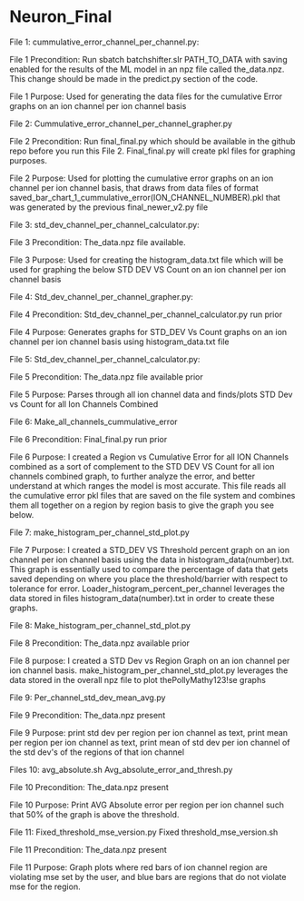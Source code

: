 # Neuron_Final


File 1: 
cummulative_error_channel_per_channel.py:

File 1 Precondition:
Run sbatch batchshifter.slr PATH_TO_DATA with saving enabled for the results of the ML model in an npz file called the_data.npz. This change should be made in the predict.py section of the code.

File 1 Purpose: 
Used for generating the data files for the cumulative Error graphs on an ion channel per ion channel basis

File 2: 
Cummulative_error_channel_per_channel_grapher.py

File 2 Precondition:
Run final_final.py which should be available in the github repo before you run this File 2. Final_final.py will create pkl files for graphing purposes.

File 2 Purpose:
Used for plotting the cumulative error graphs on an ion channel per ion channel basis, that draws from data files of format saved_bar_chart_1_cummulative_error(ION_CHANNEL_NUMBER).pkl that was generated by the previous final_newer_v2.py file

File 3: 
std_dev_channel_per_channel_calculator.py:

File 3 Precondition:
The_data.npz file available.

File 3 Purpose:
Used for creating the histogram_data.txt file which will be used for graphing the below STD DEV VS Count on an ion channel per ion channel basis

File 4:
Std_dev_channel_per_channel_grapher.py:

File 4 Precondition:
Std_dev_channel_per_channel_calculator.py run prior

File 4 Purpose:
Generates graphs for STD_DEV Vs Count graphs on an ion channel per ion channel basis using histogram_data.txt file

File 5:
Std_dev_channel_per_channel_calculator.py:

File 5 Precondition:
The_data.npz file available prior

File 5 Purpose:
Parses through all ion channel data and finds/plots STD Dev vs Count for all Ion Channels Combined

File 6:
Make_all_channels_cummulative_error

File 6 Precondition:
Final_final.py run prior

File 6 Purpose:
I created a  Region vs Cumulative Error for all ION Channels combined as a sort of complement to the STD DEV VS Count for all ion channels combined graph, to further analyze the error, and better understand at which ranges the model is most accurate.  This file reads all the cumulative error pkl files that are saved on the file system and combines them all together on a region by region basis to give the graph you see below.

File 7: 
make_histogram_per_channel_std_plot.py

File 7 Purpose:
I created a STD_DEV VS Threshold percent graph on an ion channel per ion channel basis using the data in histogram_data(number).txt. This graph is essentially used to compare the percentage of data that gets saved depending on where you place the threshold/barrier with respect to tolerance for error. Loader_histogram_percent_per_channel leverages the data stored in files histogram_data(number).txt in order to create these graphs.

File 8:
Make_histogram_per_channel_std_plot.py

File 8 Precondition:
The_data.npz available prior

File 8 purpose:
I created a STD Dev vs Region Graph on an ion channel per ion channel basis. make_histogram_per_channel_std_plot.py leverages the data stored in the overall npz file to plot thePollyMathy123!se graphs

File 9: 
Per_channel_std_dev_mean_avg.py

File 9 Precondition:
The_data.npz present

File 9 Purpose:
print std dev per region per ion channel as text, print mean per region per ion channel as text, print mean of std dev per ion channel of the std dev's of the regions of that
ion channel

Files 10:
avg_absolute.sh
Avg_absolute_error_and_thresh.py

File 10 Precondition:
The_data.npz present

File 10 Purpose:
Print AVG Absolute error per region per ion channel such that 50% of the graph is above the threshold.

File 11:
Fixed_threshold_mse_version.py
Fixed threshold_mse_version.sh

File 11 Precondition:
The_data.npz present

File 11 Purpose:
Graph plots where red bars of ion channel region are violating mse set by the user, and blue bars are regions that do not violate mse for the region.
